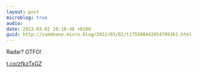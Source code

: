 ```yaml
---
layout: post
microblog: true
audio: 
date: 2012-03-02 10:10:48 +0100
guid: http://samdeane.micro.blog/2012/03/02/t175508442054799361.html
---
```

Radar? GTFO!

[t.co/zfkzTxGZ](http://t.co/zfkzTxGZ)
